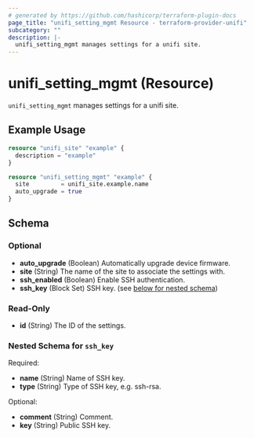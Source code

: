 ```yaml
---
# generated by https://github.com/hashicorp/terraform-plugin-docs
page_title: "unifi_setting_mgmt Resource - terraform-provider-unifi"
subcategory: ""
description: |-
  unifi_setting_mgmt manages settings for a unifi site.
---
```


# unifi_setting_mgmt (Resource)

`unifi_setting_mgmt` manages settings for a unifi site.

## Example Usage

```terraform
resource "unifi_site" "example" {
  description = "example"
}

resource "unifi_setting_mgmt" "example" {
  site         = unifi_site.example.name
  auto_upgrade = true
}
```

<!-- schema generated by tfplugindocs -->
## Schema

### Optional

- **auto_upgrade** (Boolean) Automatically upgrade device firmware.
- **site** (String) The name of the site to associate the settings with.
- **ssh_enabled** (Boolean) Enable SSH authentication.
- **ssh_key** (Block Set) SSH key. (see [below for nested schema](#nestedblock--ssh_key))

### Read-Only

- **id** (String) The ID of the settings.

<a id="nestedblock--ssh_key"></a>
### Nested Schema for `ssh_key`

Required:

- **name** (String) Name of SSH key.
- **type** (String) Type of SSH key, e.g. ssh-rsa.

Optional:

- **comment** (String) Comment.
- **key** (String) Public SSH key.


